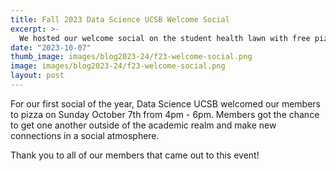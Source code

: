 ```yaml
---
title: Fall 2023 Data Science UCSB Welcome Social
excerpt: >-
  We hosted our welcome social on the student health lawn with free pizza and soda!
date: "2023-10-07"
thumb_image: images/blog2023-24/f23-welcome-social.png
image: images/blog2023-24/f23-welcome-social.png
layout: post
---
```


For our first social of the year, Data Science UCSB welcomed our members to pizza on Sunday October 7th from 4pm - 6pm. Members got the chance to get one another outside of the academic realm and make new connections in a social atmosphere.

Thank you to all of our members that came out to this event!
